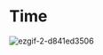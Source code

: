 # Time
![ezgif-2-d841ed3506](https://github.com/alexutm123/Time/assets/98460526/2ba6fd12-483c-42a5-b665-a7266ad92e26)
